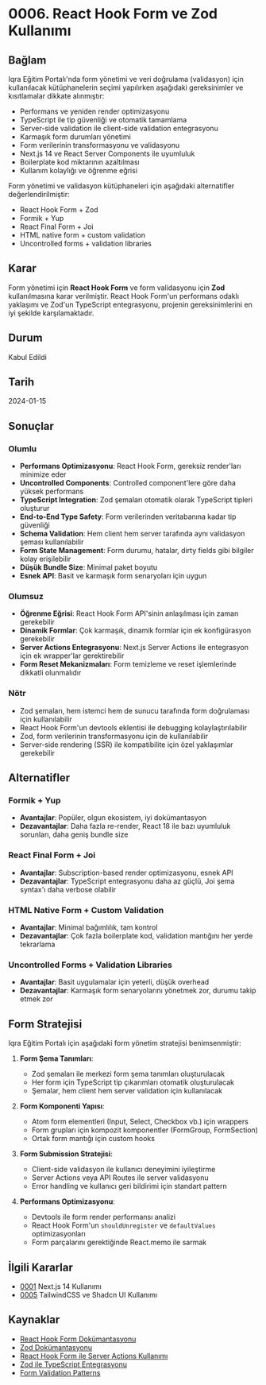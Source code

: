 # 0006. React Hook Form ve Zod Kullanımı

## Bağlam

Iqra Eğitim Portalı'nda form yönetimi ve veri doğrulama (validasyon) için kullanılacak kütüphanelerin seçimi yapılırken aşağıdaki gereksinimler ve kısıtlamalar dikkate alınmıştır:

- Performans ve yeniden render optimizasyonu
- TypeScript ile tip güvenliği ve otomatik tamamlama
- Server-side validation ile client-side validation entegrasyonu
- Karmaşık form durumları yönetimi
- Form verilerinin transformasyonu ve validasyonu
- Next.js 14 ve React Server Components ile uyumluluk
- Boilerplate kod miktarının azaltılması
- Kullanım kolaylığı ve öğrenme eğrisi

Form yönetimi ve validasyon kütüphaneleri için aşağıdaki alternatifler değerlendirilmiştir:

- React Hook Form + Zod
- Formik + Yup
- React Final Form + Joi
- HTML native form + custom validation
- Uncontrolled forms + validation libraries

## Karar

Form yönetimi için **React Hook Form** ve form validasyonu için **Zod** kullanılmasına karar verilmiştir. React Hook Form'un performans odaklı yaklaşımı ve Zod'un TypeScript entegrasyonu, projenin gereksinimlerini en iyi şekilde karşılamaktadır.

## Durum

Kabul Edildi

## Tarih

2024-01-15

## Sonuçlar

### Olumlu

- **Performans Optimizasyonu**: React Hook Form, gereksiz render'ları minimize eder
- **Uncontrolled Components**: Controlled component'lere göre daha yüksek performans
- **TypeScript Integration**: Zod şemaları otomatik olarak TypeScript tipleri oluşturur
- **End-to-End Type Safety**: Form verilerinden veritabanına kadar tip güvenliği
- **Schema Validation**: Hem client hem server tarafında aynı validasyon şeması kullanılabilir
- **Form State Management**: Form durumu, hatalar, dirty fields gibi bilgiler kolay erişilebilir
- **Düşük Bundle Size**: Minimal paket boyutu
- **Esnek API**: Basit ve karmaşık form senaryoları için uygun

### Olumsuz

- **Öğrenme Eğrisi**: React Hook Form API'sinin anlaşılması için zaman gerekebilir
- **Dinamik Formlar**: Çok karmaşık, dinamik formlar için ek konfigürasyon gerekebilir
- **Server Actions Entegrasyonu**: Next.js Server Actions ile entegrasyon için ek wrapper'lar gerektirebilir
- **Form Reset Mekanizmaları**: Form temizleme ve reset işlemlerinde dikkatli olunmalıdır

### Nötr

- Zod şemaları, hem istemci hem de sunucu tarafında form doğrulaması için kullanılabilir
- React Hook Form'un devtools eklentisi ile debugging kolaylaştırılabilir
- Zod, form verilerinin transformasyonu için de kullanılabilir
- Server-side rendering (SSR) ile kompatibilite için özel yaklaşımlar gerekebilir

## Alternatifler

### Formik + Yup
- **Avantajlar**: Popüler, olgun ekosistem, iyi dokümantasyon
- **Dezavantajlar**: Daha fazla re-render, React 18 ile bazı uyumluluk sorunları, daha geniş bundle size

### React Final Form + Joi
- **Avantajlar**: Subscription-based render optimizasyonu, esnek API
- **Dezavantajlar**: TypeScript entegrasyonu daha az güçlü, Joi şema syntax'ı daha verbose olabilir

### HTML Native Form + Custom Validation
- **Avantajlar**: Minimal bağımlılık, tam kontrol
- **Dezavantajlar**: Çok fazla boilerplate kod, validation mantığını her yerde tekrarlama

### Uncontrolled Forms + Validation Libraries
- **Avantajlar**: Basit uygulamalar için yeterli, düşük overhead
- **Dezavantajlar**: Karmaşık form senaryolarını yönetmek zor, durumu takip etmek zor

## Form Stratejisi

Iqra Eğitim Portalı için aşağıdaki form yönetim stratejisi benimsenmiştir:

1. **Form Şema Tanımları**:
   - Zod şemaları ile merkezi form şema tanımları oluşturulacak
   - Her form için TypeScript tip çıkarımları otomatik oluşturulacak
   - Şemalar, hem client hem server validation için kullanılacak

2. **Form Komponenti Yapısı**:
   - Atom form elementleri (Input, Select, Checkbox vb.) için wrappers
   - Form grupları için kompozit komponentler (FormGroup, FormSection)
   - Ortak form mantığı için custom hooks

3. **Form Submission Stratejisi**:
   - Client-side validasyon ile kullanıcı deneyimini iyileştirme
   - Server Actions veya API Routes ile server validasyonu
   - Error handling ve kullanıcı geri bildirimi için standart pattern

4. **Performans Optimizasyonu**:
   - Devtools ile form render performansı analizi
   - React Hook Form'un `shouldUnregister` ve `defaultValues` optimizasyonları
   - Form parçalarını gerektiğinde React.memo ile sarmak

## İlgili Kararlar

- [0001](0001-nextjs-14-kullanimi.md) Next.js 14 Kullanımı
- [0005](0005-tailwindcss-ve-shadcn-ui-kullanimi.md) TailwindCSS ve Shadcn UI Kullanımı

## Kaynaklar

- [React Hook Form Dokümantasyonu](https://react-hook-form.com/)
- [Zod Dokümantasyonu](https://zod.dev/)
- [React Hook Form ile Server Actions Kullanımı](https://react-hook-form.com/advanced-usage#ServerSideRendering)
- [Zod ile TypeScript Entegrasyonu](https://github.com/colinhacks/zod#type-inference)
- [Form Validation Patterns](https://www.smashingmagazine.com/2022/09/frontend-form-validation-guide/) 